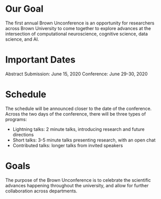 
# Our Goal  

The first annual Brown Unconference is an opportunity for researchers across Brown University to come together to explore advances at the intersection of computational neuroscience, cognitive science, data science, and AI. 

# Important Dates

Abstract Submission: June 15, 2020
Conference: June 29-30, 2020

# Schedule 
The schedule will be announced closer to the date of the conference. Across the two days of the conference, there will be three types of programs:

* Lightning talks: 2 minute talks, introducing research and future directions
* Short talks: 3-5 minute talks presenting research, with an open chat
* Contributed talks: longer talks from invited speakers


# Goals
The purpose of the Brown Unconference is to celebrate the scientific advances happening throughout the university, and allow for further collaboration across departments.


    